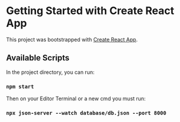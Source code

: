 # Getting Started with Create React App

This project was bootstrapped with [Create React App](https://github.com/facebook/create-react-app).

## Available Scripts

In the project directory, you can run:

### `npm start`

Then on your Editor Terminal or a new cmd you must run:
### `npx json-server --watch database/db.json --port 8000`
